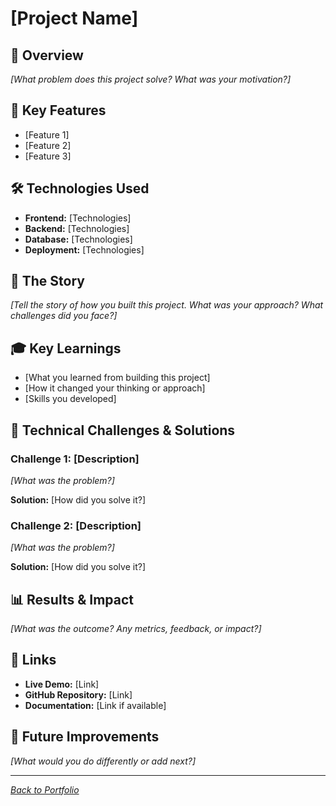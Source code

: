 # [Project Name]

## 🎯 Overview
*[What problem does this project solve? What was your motivation?]*

## 🚀 Key Features
- [Feature 1]
- [Feature 2]
- [Feature 3]

## 🛠️ Technologies Used
- **Frontend:** [Technologies]
- **Backend:** [Technologies]
- **Database:** [Technologies]
- **Deployment:** [Technologies]

## 📖 The Story
*[Tell the story of how you built this project. What was your approach? What challenges did you face?]*

## 🎓 Key Learnings
- [What you learned from building this project]
- [How it changed your thinking or approach]
- [Skills you developed]

## 🔧 Technical Challenges & Solutions
### Challenge 1: [Description]
*[What was the problem?]*

**Solution:** [How did you solve it?]

### Challenge 2: [Description]
*[What was the problem?]*

**Solution:** [How did you solve it?]

## 📊 Results & Impact
*[What was the outcome? Any metrics, feedback, or impact?]*

## 🔗 Links
- **Live Demo:** [Link]
- **GitHub Repository:** [Link]
- **Documentation:** [Link if available]

## 🎯 Future Improvements
*[What would you do differently or add next?]*

---

*[Back to Portfolio](../README.md)*
